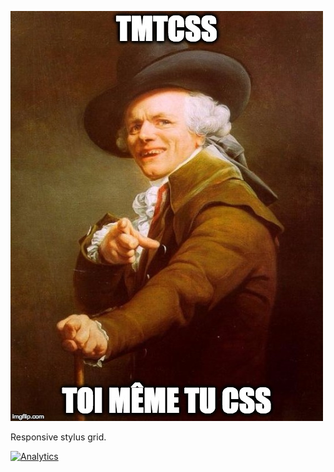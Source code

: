 ![tmtcss-logo](dist/img/tmtcss-logo.jpg)

Responsive stylus grid.


[![Analytics](https://ga-beacon.appspot.com/UA-59640055-1/tmtcss/readme)](https://github.com/igrigorik/ga-beacon)
